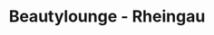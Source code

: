 ---
title: "Beautylounge - Rheingau"
url: /eltville-am-rhein/beautylounge-rheingau/
shop: Kosmetik
---